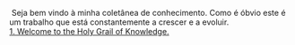 &nbsp;Seja bem vindo à minha coletânea de conhecimento. Como é óbvio este é um trabalho que está constantemente a crescer e a evoluir.<br>
[1. Welcome to the Holy Grail of Knowledge.](:/1c07c07305294663912e27f3751c11cc)
